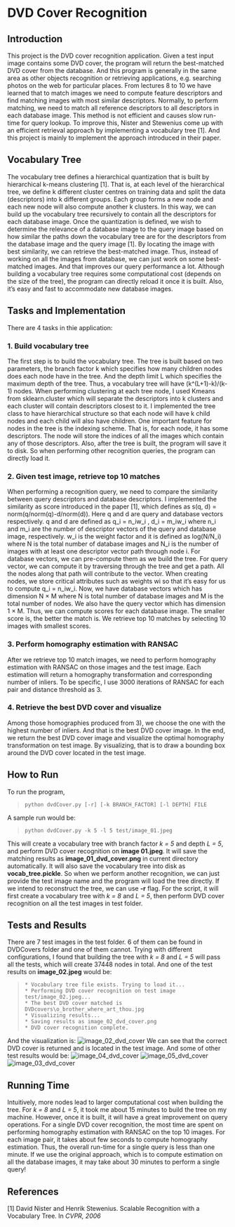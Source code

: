 # DVD Cover Recognition

## Introduction
This project is the DVD cover recognition application. Given a test input image contains some DVD cover, the program will
return the best-matched DVD cover from the database. And this program is generally in the same
area as other objects recognition or retrieving applications, e.g. searching photos on the web for
particular places. From lectures 8 to 10 we have learned that to match images we need to compute
feature descriptors and find matching images with most similar descriptors. Normally, to perform
matching, we need to match all reference descriptors to all descriptors in each database image.
This method is not efficient and causes slow run-time for query lookup. To improve this, Nister
and Stewenius come up with an efficient retrieval approach by implementing a vocabulary tree [1].
And this project is mainly to implement the approach introduced in their paper.

## Vocabulary Tree
The vocabulary tree defines a hierarchical quantization that is built by hierarchical k-means clustering [1]. That is, at each level of the hierarchical tree, we define k different cluster centres on training
data and split the data (descriptors) into k different groups. Each group forms a new node and
each new node will also compute another k clusters. In this way, we can build up the vocabulary
tree recursively to contain all the descriptors for each database image. Once the quantization is
defined, we wish to determine the relevance of a database image to the query image based on how
similar the paths down the vocabulary tree are for the descriptors from the database image and
the query image [1]. By locating the image with best similarity, we can retrieve the best-matched
image. Thus, instead of working on all the images from database, we can just work on some best-matched images. And that improves our query performance a lot. Although building a vocabulary
tree requires some computational cost (depends on the size of the tree), the program can directly
reload it once it is built. Also, it’s easy and fast to accommodate new database images.

## Tasks and Implementation
There are 4 tasks in thie application:
### 1. Build vocabulary tree
The first step is to build the vocabulary tree. The tree is built based on two parameters, the
branch factor k which specifies how many children nodes does each node have in the tree. And
the depth limit L which specifies the maximum depth of the tree. Thus, a vocabulary tree will have (k^(L+1)-k)/(k-1) 
nodes. When performing clustering at each tree node, I used Kmeans from 
sklearn.cluster which will separate the descriptors into k clusters and each cluster will
contain descriptors closest to it. I implemented the tree class to have hierarchical structure
so that each node will have k child nodes and each child will also have children.
One important feature for nodes in the tree is the indexing scheme. That is, for each node, it
has some descriptors. The node will store the indices of all the images which contain any of
those descriptors.
Also, after the tree is built, the program will save it to disk. So when performing other
recognition queries, the program can directly load it.

### 2. Given test image, retrieve top 10 matches
When performing a recognition query, we need to compare the similarity between query
descriptors and database descriptors. I implemented the similarity as score introduced in the
paper [1], which defines as s(q, d) = norm(q/norm(q)-d/norm(d)). Here q and d are query and database vectors
respectively. q and d are defined as q_i = n_iw_i
, d_i = m_iw_i where n_i and m_i are the number of
descriptor vectors of the query and database image, respectively. w_i
is the weight factor and
it is defined as log(N/N_i)
where N is the total number of database images and N_i
is the number
of images with at least one descriptor vector path through node i.
For database vectors, we can pre-compute them as we build the tree. For query vector, we can
compute it by traversing through the tree and get a path. All the nodes along that path will
contribute to the vector. When creating nodes, we store critical attributes such as weights wi
so that it’s easy for us to compute q_i = n_iw_i.
Now, we have database vectors which has dimension N × M where N is total number of
database images and M is the total number of nodes. We also have the query vector which
has dimension 1 × M. Thus, we can compute scores for each database image. The smaller
score is, the better the match is. We retrieve top 10 matches by selecting 10 images with
smallest scores.
### 3. Perform homography estimation with RANSAC
After we retrieve top 10 match images, we need to perform homography estimation with
RANSAC on those images and the test image. Each estimation will return a homography
transformation and corresponding number of inliers. To be specific,
I use 3000 iterations of RANSAC for each pair and distance threshold as 3.
### 4. Retrieve the best DVD cover and visualize
Among those homographies produced from 3), we choose the one with the highest number of
inliers. And that is the best DVD cover image. In the end, we return the best DVD cover
image and visualize the optimal homography transformation on test image. By visualizing,
that is to draw a bounding box around the DVD cover located in the test image.

## How to Run
To run the program,
>     python dvdCover.py [-r] [-k BRANCH_FACTOR] [-l DEPTH] FILE
A sample run would be:
>     python dvdCover.py -k 5 -l 5 test/image_01.jpeg

This will create a vocabulary tree with branch factor *k = 5* and depth *L = 5*, and perform DVD cover
recognition on **image 01.jpeg**. It will save the matching results as **image_01_dvd_cover.png** in current directory automatically. It will also save the vocabulary tree into disk as **vocab_tree.pickle**.
So when we perform another recognition, we can just provide the test image name and the program
will load the tree directly.
If we intend to reconstruct the tree, we can use **-r** flag.
For the script, it will first create a vocabulary tree with *k = 8* and *L = 5*, then perform DVD cover
recognition on all the test images in test folder.

## Tests and Results
There are 7 test images in the test folder. 6 of them can be found in DVDCovers folder and one of
them cannot. Trying with different configurations, I found that building the tree with *k = 8* and
*L = 5* will pass all the tests, which will create 37448 nodes in total. And one of the test results on
**image_02.jpeg** would be:
>     * Vocabulary tree file exists. Trying to load it...
>     * Performing DVD cover recognition on test image test/image_02.jpeg...
>     * The best DVD cover matched is DVDcovers\o_brother_where_art_thou.jpg
>     * Visualizing results...
>     * Saving results as image_02_dvd_cover.png
>     * DVD cover recognition complete.
And the visualization is:
![image_02_dvd_cover](https://user-images.githubusercontent.com/77714062/164915093-4b9b2039-4e5e-47f9-865b-6886cd197fc3.png)
We can see that the correct DVD cover is returned and is located in the test image. And some of
other test results would be:
![image_04_dvd_cover](https://user-images.githubusercontent.com/77714062/164915130-e2ec8557-965e-490a-9e46-d43c680b9259.png)
![image_05_dvd_cover](https://user-images.githubusercontent.com/77714062/164915134-148f399c-7400-490d-bc97-d55a74fc6744.png)
![image_03_dvd_cover](https://user-images.githubusercontent.com/77714062/164915136-298bfb2f-cd50-45c8-9433-60e0a87b0c76.png)

## Running Time
Intuitively, more nodes lead to larger computational cost when building the tree. For *k = 8* and
*L = 5*, it took me about 15 minutes to build the tree on my machine. However, once it is built, it
will have a great improvement on query operations. For a single DVD cover recognition, the most
time are spent on performing homography estimation with RANSAC on the top 10 images. For
each image pair, it takes about few seconds to compute homography estimation. Thus, the overall
run-time for a single query is less than one minute. If we use the original approach, which is to
compute estimation on all the database images, it may take about 30 minutes to perform a single
query!

## References
[1] David Nister and Henrik Stewenius. Scalable Recognition with a Vocabulary Tree. In *CVPR,
2006*

